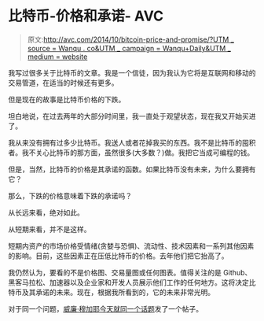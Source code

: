 # 比特币-价格和承诺- AVC

> 原文:[http://avc.com/2014/10/bitcoin-price-and-promise/?UTM _ source = Wanqu . co&UTM _ campaign = Wanqu+Daily&UTM _ medium = website](http://avc.com/2014/10/bitcoin-price-and-promise/?utm_source=wanqu.co&utm_campaign=Wanqu+Daily&utm_medium=website)

我写过很多关于比特币的文章。我是一个信徒，因为我认为它将是互联网和移动的交易管道，在适当的时候还有更多。

但是现在的故事是比特币价格的下跌。

坦白地说，在过去两年的大部分时间里，我一直处于观望状态，现在我又开始买进了。

我从来没有拥有过多少比特币。我送人或者花掉我买的东西。我不是比特币的囤积者。我不关心比特币的那方面，虽然很多(大多数？)做。我把它当成可编程的钱。

但是，当然，比特币的价格是其承诺的函数。如果比特币没有未来，为什么要拥有它？

那么，下跌的价格意味着下跌的承诺吗？

从长远来看，绝对如此。

从短期来看，并不是这样。

短期内资产的市场价格受情绪(贪婪与恐惧)、流动性、技术因素和一系列其他因素的影响。目前，这些因素正在压低比特币的价格。去年他们把它抬高了。

我仍然认为，要看的不是价格图、交易量图或任何图表。值得关注的是 Github、黑客马拉松、加速器以及企业家和开发人员展示他们工作的任何地方。这将决定比特币及其承诺的未来。现在，根据我所看到的，它的未来非常光明。

对于同一个问题，[威廉·穆加耶](https://twitter.com/wmougayar)[今天就同一个话题](http://startupmanagement.org/2014/10/07/why-bitcoins-price-is-irrelevant-to-its-success/)发了一个帖子。